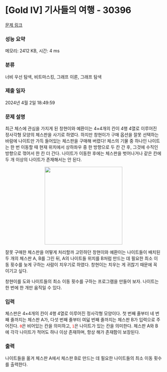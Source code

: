 # [Gold IV] 기사들의 여행 - 30396 

[문제 링크](https://www.acmicpc.net/problem/30396) 

### 성능 요약

메모리: 2412 KB, 시간: 4 ms

### 분류

너비 우선 탐색, 비트마스킹, 그래프 이론, 그래프 탐색

### 제출 일자

2024년 4월 2일 18:49:59

### 문제 설명

<p>최근 체스에 관심을 가지게 된 창현이와 예환이는 4×4개의 칸이 4행 4열로 이루어진 정사각형 모양의 체스판을 사기로 하였다. 하지만 창현이가 구매 옵션을 잘못 선택하는 바람에 나이트만 가득 들어있는 체스판을 구매해 버렸다! 체스의 기물 중 하나인 나이트는 한 번 이동할 때 현재 위치에서 상하좌우 중 한 방향으로 두 칸 간 후, 그것에 수직인 방향으로 꺾어서 한 칸 더 간다. 나이트가 이동한 후에는 체스판을 벗어나거나 같은 칸에 두 개 이상의 나이트가 존재해서는 안 된다.</p>

<p style="text-align: center"><img alt="" src="https://upload.acmicpc.net/2791462c-b31a-4aae-bd2f-7dda5e4f67a4/-/preview/" style="width: 250px; height: 250px;"></p>

<p>잘못 구매한 체스판을 어떻게 처리할까 고민하던 창현이와 예환이는 나이트들이 배치된 두 개의 체스판 A, B를 그린 뒤, A의 나이트들 위치를 B처럼 만드는 데 필요한 최소 이동 횟수를 늦게 구하는 사람이 치우기로 하였다. 창현이는 치우는 게 귀찮기 때문에 꼭 이기고 싶다.</p>

<p>창현이를 도와 나이트들의 최소 이동 횟수를 구하는 프로그램을 만들어 보자. 나이트는 한 번에 한 개만 움직일 수 있다.</p>

### 입력 

 <p>체스판은 4×4개의 칸이 4행 4열로 이루어진 정사각형 모양이다. 첫 번째 줄부터 네 번째 줄까지는 체스판 A가, 다섯 번째 줄부터 여덟 번째 줄까지는 체스판 B가 입력으로 주어진다. <code style="color:red">0</code>은 비어있는 칸을 의미하고, <code style="color:red">1</code>은 나이트가 있는 칸을 의미한다. 체스판 A와 B에 각각 나이트가 적어도 하나 이상 존재하며, 항상 해가 존재함이 보장된다.</p>

### 출력 

 <p>나이트들을 옮겨 체스판 A에서 체스판 B로 만드는 데 필요한 나이트들의 최소 이동 횟수를 출력한다.</p>

